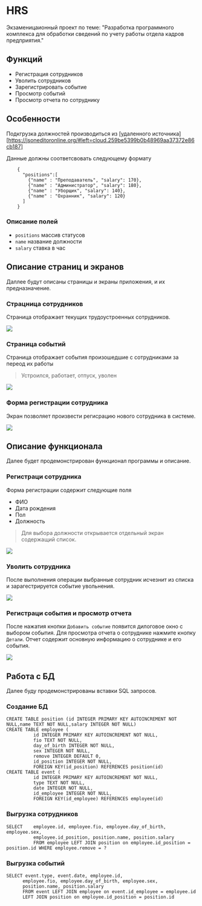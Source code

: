 # HRS

Экзаменицаионный проект по теме: "Разработка программного комплекса для обработки сведений по учету работы отдела кадров предприятия."

## Функций

- Регистрация сотрудников
- Уволить сотрудников
- Зарегистрировать событие
- Просмотр событий
- Просмотр отчета по сотруднику

## Особенности

Подкгрузка должностей производиться из [удаленного источника][https://jsoneditoronline.org/#left=cloud.259be5399b0b48969aa37372e86cb187]

Данные должны соответсвовать следующему формату
```
    {
      "positions":[
        {"name" : "Преподаватель", "salary": 170},
        {"name" : "Администратор", "salary": 180},
        {"name" : "Уборщик", "salary": 140},
        {"name" : "Охранник", "salary": 120}
      ]
    }
```

### Описание полей
* `positions` массив статусов
* `name` название должности
* `salary` ставка в час

## Описание страниц и экранов

Даллее будут описаны страницы и экраны приложения, и их предназначение.

### Страцница сотрудников

Страница отображает текущих трудоустроенных сотрудников.

![](doc/img/empl.png)

### Страница событий

Страница отображает события произошедшие с сотрудниками за переод их работы
> Устроился, работает, отпуск, уволен

![](doc/img/evp.png)

### Форма регистрации сотрудника

Экран позволяет произвести регисрацию нового сотрудника в системе.

![](doc/img/fre.png)

## Описание функционала

Далее будет продемонстрирован функционал программы и описание.

### Регистраци сотрудника

Форма регистрации содержит следующие поля
* ФИО
* Дата рождения
* Пол
* Должность
> Для выбора должности открывается отдельный экран содержащий список.

![](doc/img/reg.gif)

### Уволить сотрудника

После выполнения операции выбранные сотрудник исчезнит из списка и зарагестрируется событие увольнения.

![](doc/img/rem.gif)

### Регистраци события и просмотр отчета

После нажатия кнопки `Добавить событие` появится дилоговое окно с выбором события.
Для просмотра отчета о сотруднике нажмите кнопку `Детали`.
Отчет содержит основную информацию о сотруднике и его события.

![](doc/img/view.gif)

## Работа с БД

Далее буду продемонстрированы вставки SQL запросов.

### Создание БД

```
CREATE TABLE position (id INTEGER PRIMARY KEY AUTOINCREMENT NOT NULL,name TEXT NOT NULL,salary INTEGER NOT NULL)
CREATE TABLE employee (
          id INTEGER PRIMARY KEY AUTOINCREMENT NOT NULL,
          fio TEXT NOT NULL,
          day_of_birth INTEGER NOT NULL,
          sex INTEGER NOT NULL,
          remove INTEGER DEFAULT 0,
          id_position INTEGER NOT NULL,
          FOREIGN KEY(id_position) REFERENCES position(id)
CREATE TABLE event (
          id INTEGER PRIMARY KEY AUTOINCREMENT NOT NULL,
          type TEXT NOT NULL,
          date INTEGER NOT NULL,
          id_employee INTEGER NOT NULL,
          FOREIGN KEY(id_employee) REFERENCES employee(id)
```

### Выгрузка сотрудников

```
SELECT    employee.id, employee.fio, employee.day_of_birth, employee.sex,
          employee.id_position, position.name, position.salary 
          FROM employee LEFT JOIN position on employee.id_position = position.id WHERE employee.remove = ?
```

### Выгрузка событий 

```
SELECT event.type, event.date, employee.id, 
      employee.fio, employee.day_of_birth, employee.sex,
      position.name, position.salary
      FROM event LEFT JOIN employee on event.id_employee = employee.id 
      LEFT JOIN position on employee.id_position = position.id
```